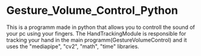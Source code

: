 # Gesture_Volume_Control_Python

This is a programm made in python that allows you to controll the sound of your pc using your fingers. The HandTrackingModule is responsible for tracking your hand in the main programm(GestureVolumeControl) and it uses the "mediapipe", "cv2", "math", "time" libraries.
